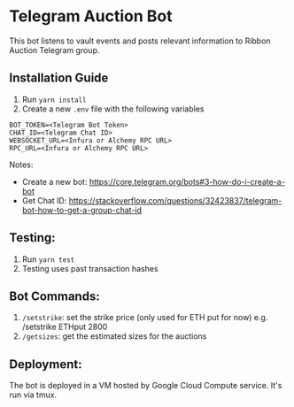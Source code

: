 # Telegram Auction Bot

This bot listens to vault events and posts relevant information to Ribbon Auction Telegram group.

## Installation Guide

1. Run `yarn install`
2. Create a new `.env` file with the following variables
```
BOT_TOKEN=<Telegram Bot Token>
CHAT_ID=<Telegram Chat ID>
WEBSOCKET_URL=<Infura or Alchemy RPC URL>
RPC_URL=<Infura or Alchemy RPC URL>
```
Notes:
- Create a new bot: https://core.telegram.org/bots#3-how-do-i-create-a-bot
- Get Chat ID: https://stackoverflow.com/questions/32423837/telegram-bot-how-to-get-a-group-chat-id

## Testing:

1. Run `yarn test`
2. Testing uses past transaction hashes

## Bot Commands:

1. `/setstrike`: set the strike price (only used for ETH put for now) e.g. /setstrike ETHput 2800
2. `/getsizes`: get the estimated sizes for the auctions

## Deployment:

The bot is deployed in a VM hosted by Google Cloud Compute service. It's run via tmux.
